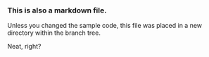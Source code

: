 ### This is also a markdown file.

Unless you changed the sample code, this file was placed in a new directory
within the branch tree.

Neat, right?

